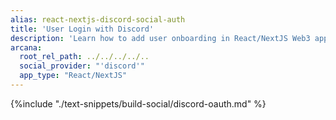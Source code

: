 ```yaml
---
alias: react-nextjs-discord-social-auth
title: 'User Login with Discord'
description: 'Learn how to add user onboarding in React/NextJS Web3 apps using custom login UI and Discord as the social provider.'
arcana:
  root_rel_path: ../../../../..
  social_provider: "'discord'"
  app_type: "React/NextJS"
---
```


{%include "./text-snippets/build-social/discord-oauth.md" %}